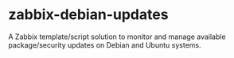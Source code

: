 # zabbix-debian-updates
A Zabbix template/script solution to monitor and manage available package/security updates on Debian and Ubuntu systems.
